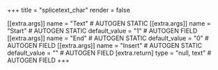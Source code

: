 +++
title = "splicetext_char"
render = false

[[extra.args]]
name = "Text" # AUTOGEN STATIC
[[extra.args]]
name = "Start" # AUTOGEN STATIC
default_value = "1" # AUTOGEN FIELD
[[extra.args]]
name = "End" # AUTOGEN STATIC
default_value = "0" # AUTOGEN FIELD
[[extra.args]]
name = "Insert" # AUTOGEN STATIC
default_value = "" # AUTOGEN FIELD
[extra.return]
type = "null, text" # AUTOGEN FIELD
+++